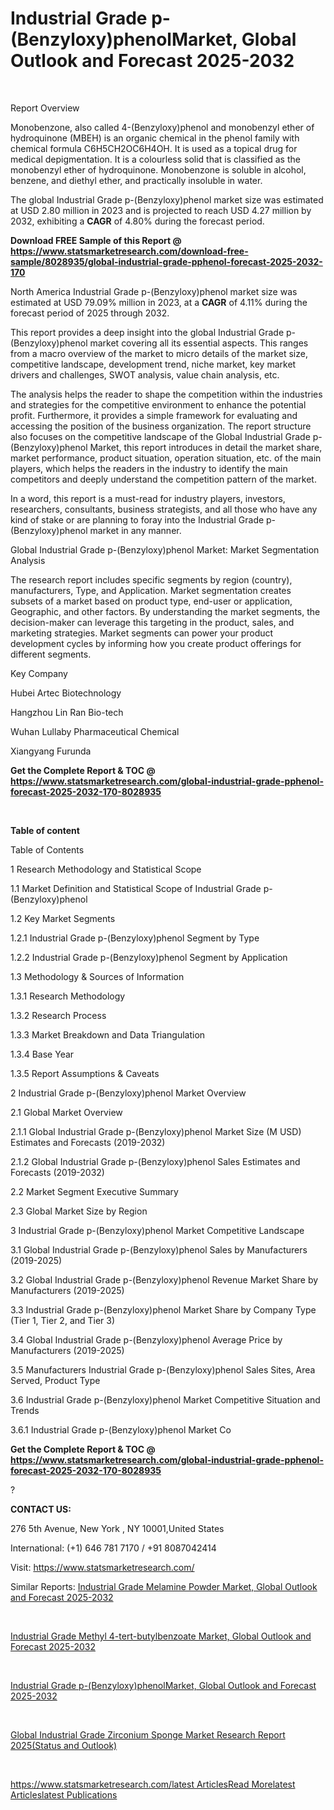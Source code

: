 <h1>Industrial Grade p-(Benzyloxy)phenolMarket, Global Outlook and Forecast 2025-2032</h1><br/><p>Report Overview</p>
 
 
 
 <p>Monobenzone, also called 4-(Benzyloxy)phenol and monobenzyl ether of hydroquinone (MBEH) is an organic chemical in the phenol family with chemical formula C6H5CH2OC6H4OH. It is used as a topical drug for medical depigmentation. It is a colourless solid that is classified as the monobenzyl ether of hydroquinone. Monobenzone is soluble in alcohol, benzene, and diethyl ether, and practically insoluble in water.</p>
 
 
 
 <p>The global Industrial Grade p-(Benzyloxy)phenol market size was estimated at USD 2.80 million in 2023 and is projected to reach USD 4.27 million by 2032, exhibiting a <strong>CAGR</strong> of 4.80% during the forecast period.</p>
 
 
 
 <p><strong>Download FREE Sample of this Report @ <a href="https://www.statsmarketresearch.com/download-free-sample/8028935/global-industrial-grade-pphenol-forecast-2025-2032-170">https://www.statsmarketresearch.com/download-free-sample/8028935/global-industrial-grade-pphenol-forecast-2025-2032-170</a></strong></p>
 
 
 
 <p>North America Industrial Grade p-(Benzyloxy)phenol market size was estimated at USD 79.09% million in 2023, at a <strong>CAGR</strong> of 4.11% during the forecast period of 2025 through 2032.</p>
 
 
 
 <p>This report provides a deep insight into the global Industrial Grade p-(Benzyloxy)phenol market covering all its essential aspects. This ranges from a macro overview of the market to micro details of the market size, competitive landscape, development trend, niche market, key market drivers and challenges, SWOT analysis, value chain analysis, etc.</p>
 
 
 
 <p>The analysis helps the reader to shape the competition within the industries and strategies for the competitive environment to enhance the potential profit. Furthermore, it provides a simple framework for evaluating and accessing the position of the business organization. The report structure also focuses on the competitive landscape of the Global Industrial Grade p-(Benzyloxy)phenol Market, this report introduces in detail the market share, market performance, product situation, operation situation, etc. of the main players, which helps the readers in the industry to identify the main competitors and deeply understand the competition pattern of the market.</p>
 
 
 
 <p>In a word, this report is a must-read for industry players, investors, researchers, consultants, business strategists, and all those who have any kind of stake or are planning to foray into the Industrial Grade p-(Benzyloxy)phenol market in any manner.</p>
 
 
 
 <p>Global Industrial Grade p-(Benzyloxy)phenol Market: Market Segmentation Analysis</p>
 
 
 
 <p>The research report includes specific segments by region (country), manufacturers, Type, and Application. Market segmentation creates subsets of a market based on product type, end-user or application, Geographic, and other factors. By understanding the market segments, the decision-maker can leverage this targeting in the product, sales, and marketing strategies. Market segments can power your product development cycles by informing how you create product offerings for different segments.</p>
 
 
 
 <p>Key Company</p>
 
 
 
 <p>Hubei Artec Biotechnology</p>
 
 
 
 <p>Hangzhou Lin Ran Bio-tech</p>
 
 
 
 <p>Wuhan Lullaby Pharmaceutical Chemical</p>
 
 
 
 <p>Xiangyang Furunda</p>
 
 
 
 <div><b>Get the Complete Report & TOC @ <a href="https://www.statsmarketresearch.com/global-industrial-grade-pphenol-forecast-2025-2032-170-8028935">https://www.statsmarketresearch.com/global-industrial-grade-pphenol-forecast-2025-2032-170-8028935</a></b></div>
 
 
 
 <p><br />
 
 <b>Table of content</b></p>
 
 
 
 <p>Table of Contents<br />
 
 1 Research Methodology and Statistical Scope<br />
 
 1.1 Market Definition and Statistical Scope of Industrial Grade p-(Benzyloxy)phenol<br />
 
 1.2 Key Market Segments<br />
 
 1.2.1 Industrial Grade p-(Benzyloxy)phenol Segment by Type<br />
 
 1.2.2 Industrial Grade p-(Benzyloxy)phenol Segment by Application<br />
 
 1.3 Methodology & Sources of Information<br />
 
 1.3.1 Research Methodology<br />
 
 1.3.2 Research Process<br />
 
 1.3.3 Market Breakdown and Data Triangulation<br />
 
 1.3.4 Base Year<br />
 
 1.3.5 Report Assumptions & Caveats<br />
 
 2 Industrial Grade p-(Benzyloxy)phenol Market Overview<br />
 
 2.1 Global Market Overview<br />
 
 2.1.1 Global Industrial Grade p-(Benzyloxy)phenol Market Size (M USD) Estimates and Forecasts (2019-2032)<br />
 
 2.1.2 Global Industrial Grade p-(Benzyloxy)phenol Sales Estimates and Forecasts (2019-2032)<br />
 
 2.2 Market Segment Executive Summary<br />
 
 2.3 Global Market Size by Region<br />
 
 3 Industrial Grade p-(Benzyloxy)phenol Market Competitive Landscape<br />
 
 3.1 Global Industrial Grade p-(Benzyloxy)phenol Sales by Manufacturers (2019-2025)<br />
 
 3.2 Global Industrial Grade p-(Benzyloxy)phenol Revenue Market Share by Manufacturers (2019-2025)<br />
 
 3.3 Industrial Grade p-(Benzyloxy)phenol Market Share by Company Type (Tier 1, Tier 2, and Tier 3)<br />
 
 3.4 Global Industrial Grade p-(Benzyloxy)phenol Average Price by Manufacturers (2019-2025)<br />
 
 3.5 Manufacturers Industrial Grade p-(Benzyloxy)phenol Sales Sites, Area Served, Product Type<br />
 
 3.6 Industrial Grade p-(Benzyloxy)phenol Market Competitive Situation and Trends<br />
 
 3.6.1 Industrial Grade p-(Benzyloxy)phenol Market Co</p>
 
 
 
 <div><b>Get the Complete Report & TOC @ <a href="https://www.statsmarketresearch.com/global-industrial-grade-pphenol-forecast-2025-2032-170-8028935">https://www.statsmarketresearch.com/global-industrial-grade-pphenol-forecast-2025-2032-170-8028935</a></b></div>
 
 
 
 <p>? </p>
 
 
 
 <p><b>CONTACT US:</b><br />
 
 276 5th Avenue, New York , NY 10001,United States<br />
 
 International: (+1) 646 781 7170 / +91 8087042414<br />
 
 Visit: <a href="https://www.statsmarketresearch.com/">https://www.statsmarketresearch.com/</a><br />
 
 Similar Reports: <a href="https://www.statsmarketresearch.com/global-industrial-grade-pphenol-forecast-2025-2032-170-8028935">Industrial Grade Melamine Powder Market, Global Outlook and Forecast 2025-2032 </a><br />
 
 <br />
 
 <a href="https://www.statsmarketresearch.com/global-industrial-grade-pphenol-forecast-2025-2032-170-8028935">Industrial Grade Methyl 4-tert-butylbenzoate Market, Global Outlook and Forecast 2025-2032</a><br />
 
 <br />
 
 <a href="https://www.statsmarketresearch.com/global-industrial-grade-pphenol-forecast-2025-2032-170-8028935">Industrial Grade p-(Benzyloxy)phenolMarket, Global Outlook and Forecast 2025-2032 </a><br />
 
 <br />
 
 <a href="https://www.statsmarketresearch.com/global-industrial-grade-pphenol-forecast-2025-2032-170-8028935">Global Industrial Grade Zirconium Sponge Market Research Report 2025(Status and Outlook)</a><br />
 
 <br />
 
 <a href="https://gyeongbokgung.com">https://www.statsmarketresearch.com/</a><a href="https://hallyeomaritime.com">latest Articles</a><a href="https://jingwansa.com">Read More</a><a href="https://nguoiviet.jp/">latest Articles</a><a href="https://www.intelmarketresearch.com/">latest Publications</a></p>